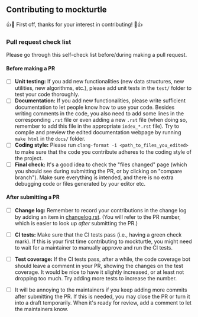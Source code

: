 ## Contributing to mockturtle

:+1::tada: First off, thanks for your interest in contributing! :tada::+1:

### Pull request check list

Please go through this self-check list before/during making a pull request.

#### Before making a PR

- [ ] **Unit testing:** If you add new functionalities (new data structures, new utilities, new algorithms, etc.), please add unit tests in the `test/` folder to test your code thoroughly.
- [ ] **Documentation:** If you add new functionalities, please write sufficient documentation to let people know how to use your code. Besides writing comments in the code, you also need to add some lines in the corresponding `.rst` file or even adding a new `.rst` file (when doing so, remember to add this file in the appropriate `index_*.rst` file). Try to compile and preview the edited documentation webpage by running `make html` in the `docs/` folder.
- [ ] **Coding style:** Please run `clang-format -i <path_to_files_you_edited>` to make sure that the code you contribute adheres to the coding style of the project.
- [ ] **Final check:** It's a good idea to check the "files changed" page (which you should see during submitting the PR, or by clicking on "compare branch"). Make sure everything is intended, and there is no extra debugging code or files generated by your editor etc.

#### After submitting a PR

- [ ] **Change log:** Remember to record your contributions in the change log by adding an item in [changelog.rst](https://github.com/lsils/mockturtle/blob/master/docs/changelog.rst). (You will refer to the PR number, which is easier to look up *after* submitting the PR.)
- [ ] **CI tests:** Make sure that the CI tests pass (i.e., having a green check mark). If this is your first time contributing to mockturtle, you might need to wait for a maintainer to manually approve and run the CI tests.
- [ ] **Test coverage:** If the CI tests pass, after a while, the code coverage bot should leave a comment in your PR, showing the changes on the test coverage. It would be nice to have it slightly increased, or at least not dropping too much. Try adding more tests to increase the number.
- [ ] It will be annoying to the maintainers if you keep adding more commits after submitting the PR. If this is needed, you may close the PR or turn it into a draft temporarily. When it's ready for review, add a comment to let the maintainers know.

